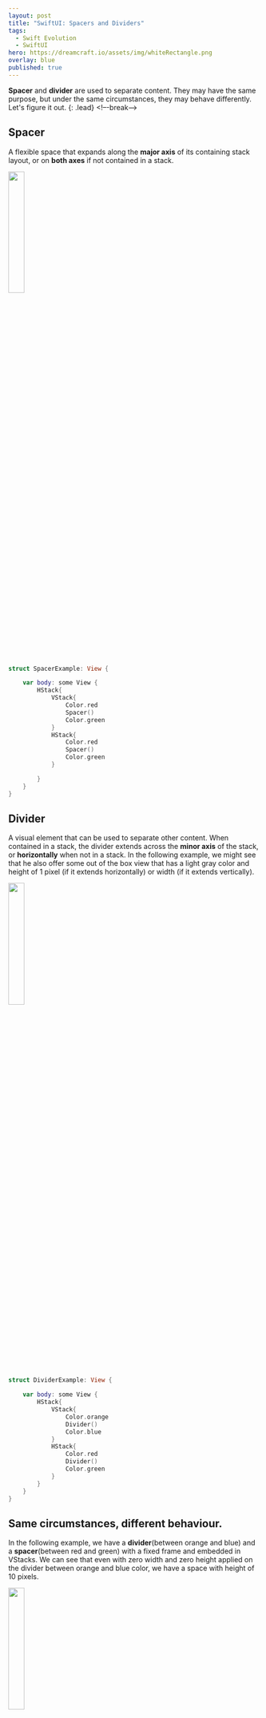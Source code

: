 ```yaml
---
layout: post
title: "SwiftUI: Spacers and Dividers"
tags:
  - Swift Evolution
  - SwiftUI
hero: https://dreamcraft.io/assets/img/whiteRectangle.png
overlay: blue
published: true
---
```


**Spacer** and **divider** are used to separate content. They may have the same purpose, but under the same circumstances, they may behave differently. Let's figure it out.
{: .lead}
<!–-break-–>
## Spacer

A flexible space that expands along the **major axis** of its containing stack layout, or on **both axes** if not contained in a stack.

<img src="https://dreamcraft.io/assets/img/postImages/spacerExample.png" style="width: 25%; height: 25%"/>​
```swift
struct SpacerExample: View {

    var body: some View {
        HStack{
            VStack{
                Color.red
                Spacer()
                Color.green
            }
            HStack{
                Color.red
                Spacer()
                Color.green
            }

        }
    }
}
```
## Divider

A visual element that can be used to separate other content. When contained in a stack, the divider extends across the **minor axis** of the stack, or **horizontally** when not in a stack. In the following example, we might see that he also offer some out of the box view that has a light gray color and height of 1 pixel (if it extends horizontally) or width  (if it extends vertically).

<img src="https://dreamcraft.io/assets/img/postImages/dividerExample.png" style="width: 25%; height: 25%"/>​

```swift
struct DividerExample: View {

    var body: some View {
        HStack{
            VStack{
                Color.orange
                Divider()
                Color.blue
            }
            HStack{
                Color.red
                Divider()
                Color.green
            }
        }
    }
}
```

## Same circumstances, different behaviour.


In the following example, we have a **divider**(between orange and blue) and a **spacer**(between red and green) with a fixed frame and embedded in VStacks. We can see that even with zero width and zero height applied on the divider between orange and blue color, we have a space with height of 10 pixels.

<img src="https://dreamcraft.io/assets/img/postImages/dividerVsSpacer.png" style="width: 25%; height: 25%"/>​
```swift
struct Example: View {

    var body: some View {
        HStack{
            VStack{
                Color.orange
                Divider().frame(width: 0, height: 0, alignment: .center)
                Color.blue
            }
            VStack{
                Color.red
                Spacer().frame(width: 0, height: 0, alignment: .center)
                Color.green
            }
        }
    }
}
```
## Conclusion

As we saw from the previous two examples, spacer and divider do the same job but with few differences. Starting from the way they extend in different circumstances and ending with that extra gray line provided in the divider. In coclusion: as with alcohol, use them responsible.
